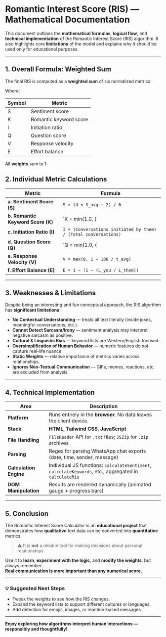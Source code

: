 # Romantic Interest Score (RIS) — Mathematical Documentation

This document outlines the **mathematical formulas**, **logical flow**, and **technical implementation** of the Romantic Interest Score (RIS) algorithm. It also highlights core **limitations** of the model and explains why it should be used only for educational purposes.

---

## 1. Overall Formula: Weighted Sum

The final RIS is computed as a **weighted sum** of six normalized metrics:

Where:

| Symbol | Metric                   |
|-------|---------------------------|
| S     | Sentiment score           |
| K     | Romantic keyword score    |
| I     | Initiation ratio          |
| Q     | Question score            |
| V     | Response velocity         |
| E     | Effort balance            |

All **weights** sum to 1:

## 2. Individual Metric Calculations

| Metric | Formula |
|-------|--------|
| **a. Sentiment Score (S)** | `S = (4 × S_avg + 2) / 6` |
| **b. Romantic Keyword Score (K)** | `K = min(1.0, (|M_their| / C_K) × 5)` |
| **c. Initiation Ratio (I)** | `I = (Conversations initiated by them) / (Total conversations)` |
| **d. Question Score (Q)** | `Q = min(1.0, (|M_their| / C_Q) × 3)` |
| **e. Response Velocity (V)** | `V = max(0, 1 − 180 / t_avg)` |
| **f. Effort Balance (E)** | `E = 1 − (1 − (L_you / L_them))` |

---

##  3. Weaknesses & Limitations

Despite being an interesting and fun conceptual approach, the RIS algorithm has **significant limitations**:

- **No Contextual Understanding** — treats all text literally (inside jokes, meaningful conversations, etc.).
- **Cannot Detect Sarcasm/Irony** — sentiment analysis may interpret negative sarcasm as positive.
- **Cultural & Linguistic Bias** — keyword lists are Western/English focused.
- **Oversimplification of Human Behavior** — numeric features do not capture real-life nuance.
- **Static Weights** — relative importance of metrics varies across relationships.
- **Ignores Non-Textual Communication** — GIFs, memes, reactions, etc. are excluded from analysis.

---

##  4. Technical Implementation

| Area | Description |
|------|------------|
| **Platform** | Runs entirely in the **browser**. No data leaves the client device. |
| **Stack** | **HTML**, **Tailwind CSS**, **JavaScript** |
| **File Handling** | `FileReader` API for `.txt` files; `JSZip` for `.zip` archives |
| **Parsing** | Regex for parsing WhatsApp chat exports (date, time, sender, message) |
| **Calculation Engine** | Individual JS functions: `calculateSentiment`, `calculateKeywords`, etc., aggregated in `calculateRis` |
| **DOM Manipulation** | Results are rendered dynamically (animated gauge + progress bars) |

---

##  5. Conclusion

The Romantic Interest Score Calculator is an **educational project** that demonstrates how **qualitative** text data can be converted into **quantitative** metrics.

> ⚠️ It is **not** a reliable tool for making decisions about personal relationships.

Use it to **learn**, **experiment with the logic**, and **modify the weights**, but always remember:  
**Real communication is more important than any numerical score.**

---

### 💡 Suggested Next Steps

- Tweak the weights to see how the RIS changes.
- Expand the keyword lists to support different cultures or languages.
- Add detection for emojis, images, or reaction-based messages.

---

**Enjoy exploring how algorithms interpret human interactions — responsibly and thoughtfully!**
